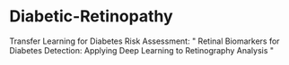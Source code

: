 # Diabetic-Retinopathy
Transfer Learning for Diabetes Risk Assessment: "  Retinal Biomarkers for Diabetes Detection: Applying Deep Learning to Retinography Analysis  "
